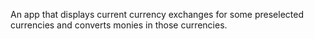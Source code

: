 An app that displays current currency exchanges for some preselected currencies and converts monies in those currencies.

